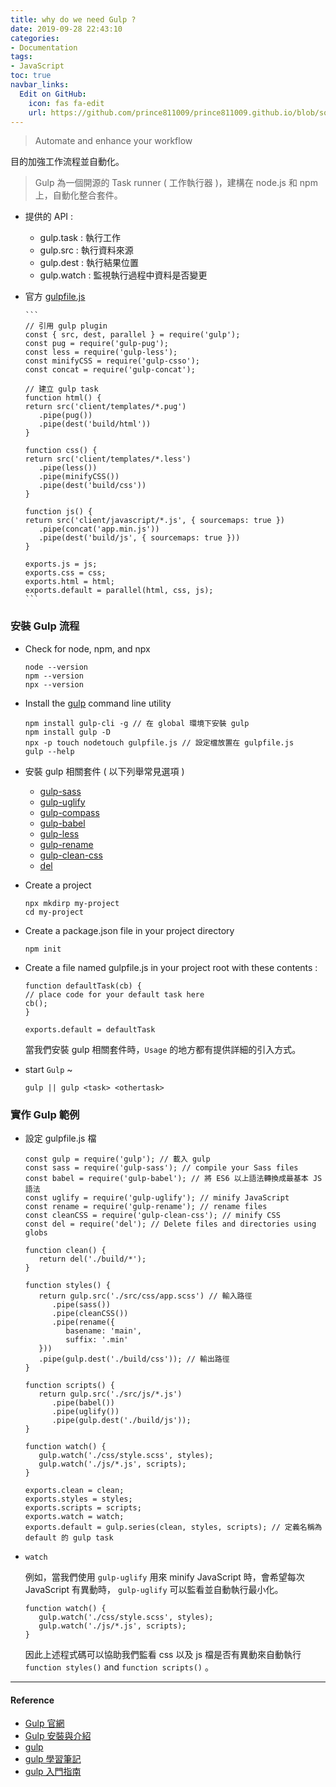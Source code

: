 ```yaml
---
title: why do we need Gulp ? 
date: 2019-09-28 22:43:10
categories:
- Documentation
tags:
- JavaScript
toc: true
navbar_links:
  Edit on GitHub:
    icon: fas fa-edit
    url: https://github.com/prince811009/prince811009.github.io/blob/source/blog/source/_posts/Gulp%20-%20automate%20and%20enhance%20your%20workflow.md
---
```

> Automate and enhance your workflow  

目的加強工作流程並自動化。

> Gulp 為一個開源的 Task runner ( 工作執行器 )，建構在 node.js 和 npm 上，自動化整合套件。

<!-- more -->

- 提供的 API : 
   *  gulp.task : 執行工作
   *  gulp.src : 執行資料來源
   *  gulp.dest : 執行結果位置
   *  gulp.watch : 監視執行過程中資料是否變更

- 官方 [gulpfile.js](https://gulpjs.com/)

      ```
      // 引用 gulp plugin
      const { src, dest, parallel } = require('gulp'); 
      const pug = require('gulp-pug');
      const less = require('gulp-less');
      const minifyCSS = require('gulp-csso');
      const concat = require('gulp-concat');

      // 建立 gulp task
      function html() {
      return src('client/templates/*.pug')
         .pipe(pug())
         .pipe(dest('build/html'))
      }

      function css() {
      return src('client/templates/*.less')
         .pipe(less())
         .pipe(minifyCSS())
         .pipe(dest('build/css'))
      }

      function js() {
      return src('client/javascript/*.js', { sourcemaps: true })
         .pipe(concat('app.min.js'))
         .pipe(dest('build/js', { sourcemaps: true }))
      }

      exports.js = js;
      exports.css = css;
      exports.html = html;
      exports.default = parallel(html, css, js);          
      ```

### 安裝 Gulp 流程
- Check for node, npm, and npx

   ```
   node --version
   npm --version
   npx --version
   ```

- Install the [gulp](https://gulpjs.com/) command line utility

   ```
   npm install gulp-cli -g // 在 global 環境下安裝 gulp
   npm install gulp -D
   npx -p touch nodetouch gulpfile.js // 設定檔放置在 gulpfile.js
   gulp --help
   ```

- 安裝 gulp 相關套件 ( 以下列舉常見選項 )
   *  [gulp-sass](https://www.npmjs.com/package/gulp-sass)
   *  [gulp-uglify](https://www.npmjs.com/package/gulp-uglify)
   *  [gulp-compass](https://www.npmjs.com/package/gulp-compass)
   *  [gulp-babel](https://www.npmjs.com/package/gulp-babel)
   *  [gulp-less](https://www.npmjs.com/package/gulp-less)
   *  [gulp-rename](https://www.npmjs.com/package/gulp-rename)
   *  [gulp-clean-css](https://www.npmjs.com/package/gulp-clean-css)
   *  [del](https://www.npmjs.com/package/del)

- Create a project

   ```
   npx mkdirp my-project
   cd my-project
   ```

- Create a package.json file in your project directory

   ```
   npm init
   ```

- Create a file named gulpfile.js in your project root with these contents :

   ```
   function defaultTask(cb) {
   // place code for your default task here
   cb();
   }

   exports.default = defaultTask
   ```

   當我們安裝 gulp 相關套件時，`Usage` 的地方都有提供詳細的引入方式。

- start `Gulp` ~ 
    
   ```
   gulp || gulp <task> <othertask>
   ```

### 實作 Gulp 範例
- 設定 gulpfile.js 檔

   ```
   const gulp = require('gulp'); // 載入 gulp
   const sass = require('gulp-sass'); // compile your Sass files
   const babel = require('gulp-babel'); // 將 ES6 以上語法轉換成最基本 JS 語法
   const uglify = require('gulp-uglify'); // minify JavaScript
   const rename = require('gulp-rename'); // rename files
   const cleanCSS = require('gulp-clean-css'); // minify CSS
   const del = require('del'); // Delete files and directories using globs

   function clean() {
      return del('./build/*');
   }

   function styles() {
      return gulp.src('./src/css/app.scss') // 輸入路徑
         .pipe(sass())
         .pipe(cleanCSS())
         .pipe(rename({
            basename: 'main',
            suffix: '.min'
      }))
      .pipe(gulp.dest('./build/css')); // 輸出路徑
   }

   function scripts() {
      return gulp.src('./src/js/*.js')
         .pipe(babel())
         .pipe(uglify())
         .pipe(gulp.dest('./build/js'));
   }
   
   function watch() {
      gulp.watch('./css/style.scss', styles);
      gulp.watch('./js/*.js', scripts);
   }

   exports.clean = clean;
   exports.styles = styles;
   exports.scripts = scripts;
   exports.watch = watch;
   exports.default = gulp.series(clean, styles, scripts); // 定義名稱為 default 的 gulp task
   ```

- `watch`
 
   例如，當我們使用 `gulp-uglify` 用來 minify JavaScript 時，會希望每次 JavaScript 有異動時， `gulp-uglify` 可以監看並自動執行最小化。

   ```
   function watch() {
      gulp.watch('./css/style.scss', styles);
      gulp.watch('./js/*.js', scripts);
   }
   ```

   因此上述程式碼可以協助我們監看 css 以及 js 檔是否有異動來自動執行 `function styles()` and `function scripts()` 。

---
#### Reference
- [Gulp 官網](https://gulpjs.com/docs/en/getting-started/quick-start)
- [Gulp 安裝與介紹](https://ithelp.ithome.com.tw/articles/10185420)
- [gulp](https://www.npmjs.com/package/gulp)
- [gulp 學習筆記](https://kejyuntw.gitbooks.io/gulp-learning-notes/)
- [gulp 入門指南](https://987.tw/2014/07/09/gulpru-men-zhi-nan/)